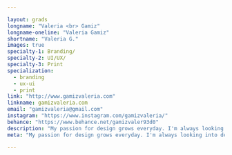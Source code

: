 ```yaml
---

layout: grads
longname: "Valeria <br> Gamiz"
longname-oneline: "Valeria Gamiz"
shortname: "Valeria G."
images: true
specialty-1: Branding/
specialty-2: UI/UX/
specialty-3: Print
specialization:
  - branding
  - ux-ui
  - print
link: "http://www.gamizvaleria.com"
linkname: gamizvaleria.com
email: "gamizvaleria@gmail.com"
instagram: "https://www.instagram.com/gamizvaleria/"
behance: "https://www.behance.net/gamizvaler93d0"
description: "My passion for design grows everyday. I'm always looking into details and believe that there's always a meaning behind every single design."
meta: "My passion for design grows everyday. I'm always looking into details and believe that there's always a meaning behind every single design."

---
```

